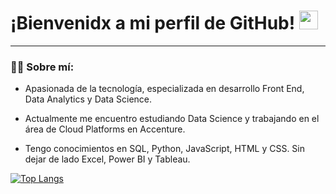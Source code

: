 <h1>
  ¡Bienvenidx a mi perfil de GitHub!
  <img decoding="async" src="https://media.giphy.com/media/hvRJCLFzcasrR4ia7z/giphy.gif" width="30px"/>
</h1>

---
 <div id="header" align="left">

### :woman_technologist: Sobre mí: 

* Apasionada de la tecnología, especializada en desarrollo Front End, Data Analytics y Data Science.
  
* Actualmente me encuentro estudiando Data Science y trabajando en el área de Cloud Platforms en Accenture.

* Tengo conocimientos en SQL, Python, JavaScript, HTML y CSS. Sin dejar de lado Excel, Power BI y Tableau.


[![Top Langs](https://github-readme-stats.vercel.app/api/top-langs/?username=melisacaputo&layout=compact&theme=vision-friendly-dark)](https://github.com/anuraghazra/github-readme-stats)

